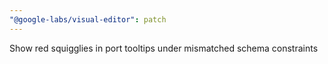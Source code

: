 ```yaml
---
"@google-labs/visual-editor": patch
---
```


Show red squigglies in port tooltips under mismatched schema constraints
